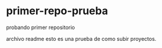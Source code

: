 # primer-repo-prueba
probando primer repositorio

archivo readme     esto es una prueba de como subir proyectos.
